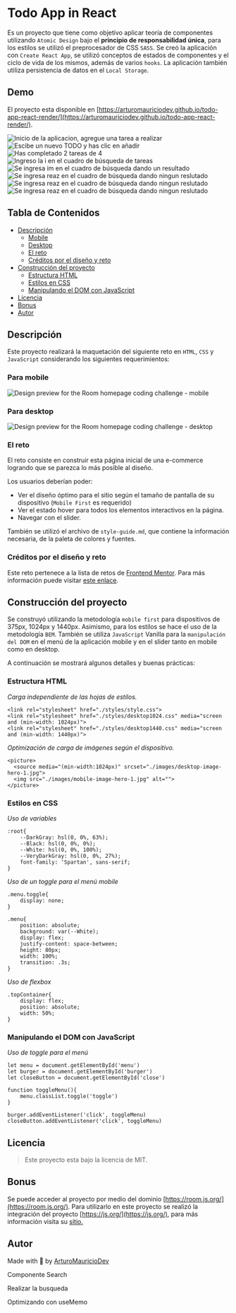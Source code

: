 # Todo App in React
Es un proyecto que tiene como objetivo aplicar teoría de componentes utilizando `Atomic Design` bajo el **principio de responsabilidad única**, para los estilos se utilizó el preprocesador de CSS `SASS`. Se creó la aplicación con `Create React App`, se utilizó conceptos de estados de componentes y el ciclo de vida de los mismos, además de varios `hooks`. La aplicación también utiliza persistencia de datos en el `Local Storage`. 

## Demo

El proyecto esta disponible en [https://arturomauriciodev.github.io/todo-app-react-render/](https://arturomauriciodev.github.io/todo-app-react-render/).

![Inicio de la aplicacion, agregue una tarea a realizar](https://i66.servimg.com/u/f66/20/43/92/62/localh10.png)
![Escibe un nuevo TODO y has clic en añadir](https://i66.servimg.com/u/f66/20/43/92/62/localh11.png)
![Has completado 2 tareas de 4](https://i66.servimg.com/u/f66/20/43/92/62/localh12.png)
![Ingreso la i en el cuadro de búsqueda de tareas](https://i66.servimg.com/u/f66/20/43/92/62/localh13.png)
![Se ingresa im en el cuadro de búsqueda dando un resultado](https://i66.servimg.com/u/f66/20/43/92/62/localh14.png)
![Se ingresa reaz en el cuadro de búsqueda dando ningun reslutado](https://i66.servimg.com/u/f66/20/43/92/62/localh15.png)
![Se ingresa reaz en el cuadro de búsqueda dando ningun reslutado](https://i66.servimg.com/u/f66/20/43/92/62/localh16.png)
![Se ingresa reaz en el cuadro de búsqueda dando ningun reslutado](https://i66.servimg.com/u/f66/20/43/92/62/localh17.png)

## Tabla de Contenidos
  - [Descripción](#descripción)
    * [Mobile](#para-mobile)
    * [Desktop](#para-desktop)
    * [El reto](#el-reto)
    * [Créditos por el diseño y reto](#créditos-por-el-diseño-y-reto)
  - [Construcción del proyecto](#construcción-del-proyecto)
    * [Estructura HTML](#estructura-html)
    * [Estilos en CSS](#estilos-en-css)
    * [Manipulando el DOM con JavaScript](#manipulando-el-dom-con-javascript)
   - [Licencia](#licencia)
   - [Bonus](#bonus)
   - [Autor](#autor)

<!-- toc -->
## Descripción
Este proyecto realizará la maquetación del siguiente reto en `HTML`, `CSS` y `JavaScript` considerando los siguientes requerimientos:

### Para mobile
![Design preview for the Room homepage coding challenge - mobile](./design/mobile-design.jpg)
### Para desktop
![Design preview for the Room homepage coding challenge - desktop](./design/desktop-preview.jpg)


### El reto

El reto consiste en construir esta página inicial de una e-commerce logrando que se parezca lo más posible al diseño.

Los usuarios deberían poder:

- Ver el diseño óptimo para el sitio según el tamaño de pantalla de su dispositivo (`Mobile First` es requerido)
- Ver el estado hover para todos los elementos interactivos en la página.
- Navegar con el slider.

También se utilizó el archivo de `style-guide.md`, que contiene la información necesaria, de la paleta de colores y fuentes.

### Créditos por el diseño y reto

Este reto pertenece a la lista de retos de [Frontend Mentor](https://www.frontendmentor.io/dashboard). Para más información  puede visitar [este enlace](https://www.frontendmentor.io/challenges/room-homepage-BtdBY_ENq). 

## Construcción del proyecto

Se construyó utilizando la metodología `mobile first` para dispositivos de 375px, 1024px y 1440px. Asimismo, para los estilos se hace el uso de la metodología `BEM`. También se utiliza `JavaScript` Vanilla para la `manipulación del DOM` en el menú de la aplicación mobile y en el slider tanto en mobile como en desktop.

A continuación se mostrará algunos detalles y buenas prácticas:

### Estructura HTML

*Carga independiente de las hojas de estilos.*

```
<link rel="stylesheet" href="./styles/style.css">
<link rel="stylesheet" href="./styles/desktop1024.css" media="screen and (min-width: 1024px)">
<link rel="stylesheet" href="./styles/desktop1440.css" media="screen and (min-width: 1440px)">
```

*Optimización de carga de imágenes según el dispositivo.*

```
<picture>
  <source media="(min-width:1024px)" srcset="./images/desktop-image-hero-1.jpg">
  <img src="./images/mobile-image-hero-1.jpg" alt=""> 
</picture>
```

### Estilos en CSS

*Uso de variables*
```
:root{
    --DarkGray: hsl(0, 0%, 63%);
    --Black: hsl(0, 0%, 0%);
    --White: hsl(0, 0%, 100%);
    --VeryDarkGray: hsl(0, 0%, 27%);
    font-family: 'Spartan', sans-serif;
}
```

*Uso de un toggle para el menú mobile*
```
.menu.toggle{
    display: none;
}

.menu{
    position: absolute;
    background: var(--White);
    display: flex;
    justify-content: space-between;
    height: 80px;
    width: 100%;
    transition: .3s;
}
```
*Uso de flexbox*

```
.topContainer{
    display: flex;
    position: absolute;
    width: 50%;
}
```

### Manipulando el DOM con JavaScript

*Uso de toggle para el menú*
```
let menu = document.getElementById('menu')
let burger = document.getElementById('burger')
let closeButton = document.getElementById('close')

function toggleMenu(){
    menu.classList.toggle('toggle')
}

burger.addEventListener('click', toggleMenu)
closeButton.addEventListener('click', toggleMenu)
```

## Licencia
> Este proyecto esta bajo la licencia de MIT.

## Bonus
Se puede acceder al proyecto por medio del dominio [https://room.js.org/](https://room.js.org/). Para utilizarlo en este proyecto se realizó la integración del proyecto [https://js.org/](https://js.org/), para más información visita su [sitio.](https://js.org/)

## Autor
Made with 💜 by [ArturoMauricioDev](https://arturomauricio.bio.link/)


Componente Search

Realizar la busqueda

Optimizando con useMemo

